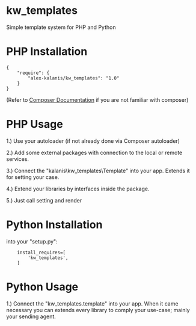 # kw_templates

Simple template system for PHP and Python 

# PHP Installation

```
{
    "require": {
        "alex-kalanis/kw_templates": "1.0"
    }
}
```

(Refer to [Composer Documentation](https://github.com/composer/composer/blob/master/doc/00-intro.md#introduction) if you are not
familiar with composer)


# PHP Usage

1.) Use your autoloader (if not already done via Composer autoloader)

2.) Add some external packages with connection to the local or remote services.

3.) Connect the "kalanis\kw_templates\Template" into your app. Extends it for setting your case.

4.) Extend your libraries by interfaces inside the package.

5.) Just call setting and render

# Python Installation

into your "setup.py":

```
    install_requires=[
        'kw_templates',
    ]
```

# Python Usage

1.) Connect the "kw_templates.template" into your app. When it came necessary
you can extends every library to comply your use-case; mainly your sending agent.
